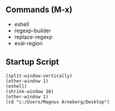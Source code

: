 
## Commands (M-x)

* eshell
* regexp-builder
* replace-regexp
* eval-region


## Startup Script

```elisp
(split-window-vertically)
(other-window 1)
(eshell)
(shrink-window 10)
(other-window 1)
(cd "c:/Users/Magnus Arneberg/Desktop")
```
